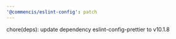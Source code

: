 ```yaml
---
'@commencis/eslint-config': patch
---
```


chore(deps): update dependency eslint-config-prettier to v10.1.8

